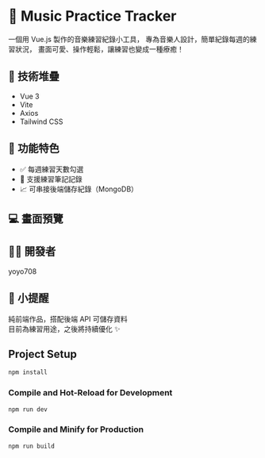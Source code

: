 # 🎵 Music Practice Tracker

一個用 Vue.js 製作的音樂練習紀錄小工具，
專為音樂人設計，簡單紀錄每週的練習狀況，
畫面可愛、操作輕鬆，讓練習也變成一種療癒！

## 🧩 技術堆疊
- Vue 3
- Vite
- Axios
- Tailwind CSS

## 🌟 功能特色
- ✅ 每週練習天數勾選
- 📝 支援練習筆記記錄
- 📈 可串接後端儲存紀錄（MongoDB）

## 💻 畫面預覽


## 👩‍💻 開發者
yoyo708

## 📌 小提醒
純前端作品，搭配後端 API 可儲存資料  
目前為練習用途，之後將持續優化 ✨


## Project Setup

```sh
npm install
```

### Compile and Hot-Reload for Development

```sh
npm run dev
```

### Compile and Minify for Production

```sh
npm run build
```

